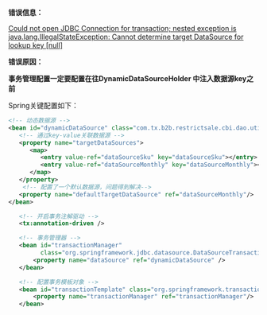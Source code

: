 **错误信息：**

<u>Could not open JDBC Connection for transaction; nested exception is java.lang.IllegalStateException: Cannot determine target DataSource for lookup key [null]</u>

**错误原因：**

**事务管理配置一定要配置在往DynamicDataSourceHolder 中注入数据源key之前** 

Spring关键配置如下：

```xml
<!-- 动态数据源 -->
<bean id="dynamicDataSource" class="com.tx.b2b.restrictsale.cbi.dao.utils.DynamicDataSource">
   <!-- 通过key-value关联数据源 -->
   <property name="targetDataSources">
      <map>
         <entry value-ref="dataSourceSku" key="dataSourceSku"></entry>
         <entry value-ref="dataSourceMonthly" key="dataSourceMonthly"></entry>
      </map>
   </property>
    <!-- 配置了一个默认数据源，问题得到解决-->
   <property name="defaultTargetDataSource" ref="dataSourceMonthly"/>
</bean>

   <!-- 开启事务注解驱动 -->
   <tx:annotation-driven />

   <!-- 事务管理器 -->
   <bean id="transactionManager"
         class="org.springframework.jdbc.datasource.DataSourceTransactionManager">
       <property name="dataSource" ref="dynamicDataSource" />
   </bean>

   <!-- 配置事务模板对象 -->
   <bean id="transactionTemplate" class="org.springframework.transaction.support.TransactionTemplate">
       <property name="transactionManager" ref="transactionManager"/>
   </bean>
```



